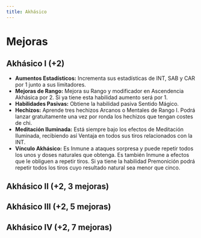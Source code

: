 ```yaml
---
title: Akhásico
---
```


# Mejoras

## Akhásico I (+2)

- **Aumentos Estadísticos:** Incrementa sus estadísticas de INT, SAB y CAR por 1 junto a sus limitadores. 
- **Mejoras de Rango:** Mejora su Rango y modificador en Ascendencia Akhásica por 2. Si ya tiene esta habilidad aumento será por 1. 
- **Habilidades Pasivas:** Obtiene la habilidad pasiva Sentido Mágico.
- **Hechizos:** Aprende tres hechizos Arcanos o Mentales de Rango I. Podrá lanzar gratuitamente una vez por ronda los hechizos que tengan costes de chi. 
- **Meditación Iluminada:** Está siempre bajo los efectos de Meditación Iluminada, recibiendo así Ventaja en todos sus tiros relacionados con la INT.
- **Vínculo Akhásico:** Es Inmune a ataques sorpresa y puede repetir todos los unos y doses naturales que obtenga. Es también Inmune a efectos que le obliguen a repetir tiros. Si ya tiene la habilidad Premonición podrá repetir todos los tiros cuyo resultado natural sea menor que cinco.

## Akhásico II (+2, 3 mejoras)

## Akhásico III (+2, 5 mejoras)

## Akhásico IV (+2, 7 mejoras)
